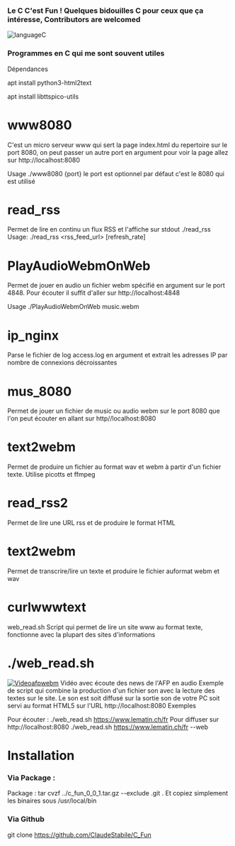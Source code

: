 ### Le C C'est Fun ! Quelques bidouilles C pour ceux que ça intéresse, Contributors are welcomed
![languageC](https://user-images.githubusercontent.com/29485972/213779007-e4c127fd-848a-4119-887e-559a42fd4c01.png)

### Programmes en C qui me sont souvent utiles


Dépendances

apt install python3-html2text

apt install libttspico-utils

# www8080 

C'est un micro serveur www qui sert la page index.html du repertoire sur le port 8080, on peut passer un autre port en argument
pour voir la page allez sur http://localhost:8080

Usage ./www8080 {port} le port est optionnel par défaut c'est le 8080 qui est utilisé

# read_rss 

Permet de lire en continu un flux RSS et l'affiche sur stdout
./read_rss 
Usage: ./read_rss <rss_feed_url> [refresh_rate]


# PlayAudioWebmOnWeb 

Permet de jouer en audio un fichier webm spécifié en argument sur le port 4848.
Pour écouter il suffit d'aller sur http://localhost:4848

Usage ./PlayAudioWebmOnWeb music.webm

# ip_nginx

Parse le fichier de log access.log en argument et extrait les adresses IP par nombre de connexions décroissantes

# mus_8080

Permet de jouer un fichier de music ou audio webm sur le port 8080 que l'on peut écouter en allant sur http//localhost:8080

# text2webm 

Permet de produire un fichier au format wav et webm à partir d'un fichier texte. Utilise picotts et ffmpeg

# read_rss2

Permet de lire une URL rss et de produire le format HTML

# text2webm

Permet de transcrire/lire un texte et produire le fichier auformat webm et wav

# curlwwwtext

web_read.sh Script qui permet de lire un site www au format texte, fonctionne avec la plupart des sites d'informations

# ./web_read.sh 

[![Videoafpwebm](https://user-images.githubusercontent.com/29485972/214061109-85048294-724c-4dfa-8d45-dc46d8ff9c7e.png)](https://user-images.githubusercontent.com/29485972/214055888-320b73c0-baab-47f5-814d-f95ec5892a63.webm)
Vidéo avec écoute des news de l'AFP en audio
Exemple de script qui combine la production d'un fichier son avec la lecture des textes sur le site.
Le son est soit diffusé sur la sortie son de votre PC soit servi au format HTML5 sur l'URL http://localhost:8080
Exemples
 
Pour écouter : ./web_read.sh https://www.lematin.ch/fr
Pour diffuser sur http://localhost:8080 ./web_read.sh https://www.lematin.ch/fr --web

# Installation

### Via Package :
Package : tar cvzf ../c_fun_0_0_1.tar.gz --exclude .git .
Et copiez simplement les binaires sous /usr/local/bin

### Via Github
git clone https://github.com/ClaudeStabile/C_Fun
